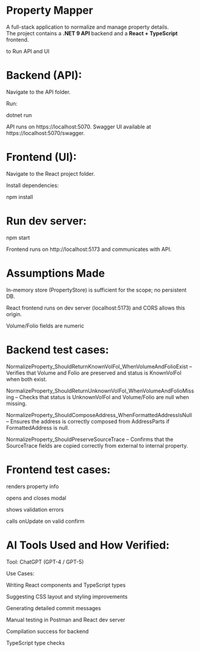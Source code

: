 
# Property Mapper

A full-stack application to normalize and manage property details.  
The project contains a **.NET 9 API** backend and a **React + TypeScript** frontend.


to Run API and UI

# Backend (API):

Navigate to the API folder.

Run:

dotnet run


API runs on https://localhost:5070. Swagger UI available at https://localhost:5070/swagger.

# Frontend (UI):

Navigate to the React project folder.

Install dependencies:

npm install


# Run dev server:

npm start


Frontend runs on http://localhost:5173 and communicates with API.

# Assumptions Made

In-memory store (PropertyStore) is sufficient for the scope; no persistent DB.

React frontend runs on dev server (localhost:5173) and CORS allows this origin.

Volume/Folio fields are numeric


# Backend test cases:

NormalizeProperty_ShouldReturnKnownVolFol_WhenVolumeAndFolioExist – Verifies that Volume and Folio are preserved and status is KnownVolFol when both exist.

NormalizeProperty_ShouldReturnUnknownVolFol_WhenVolumeAndFolioMissing – Checks that status is UnknownVolFol and Volume/Folio are null when missing.

NormalizeProperty_ShouldComposeAddress_WhenFormattedAddressIsNull – Ensures the address is correctly composed from AddressParts if FormattedAddress is null.

NormalizeProperty_ShouldPreserveSourceTrace – Confirms that the SourceTrace fields are copied correctly from external to internal property.


# Frontend test cases:

renders property info
   
opens and closes modal  
    
shows validation errors    
    
calls onUpdate on valid confirm   


 # AI Tools Used and How Verified:

 Tool: ChatGPT (GPT-4 / GPT-5)

Use Cases:

Writing React components and TypeScript types

Suggesting CSS layout and styling improvements

Generating detailed commit messages

Manual testing in Postman and React dev server

Compilation success for backend 

TypeScript type checks

